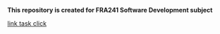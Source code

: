 **This repository is created for FRA241 Software Development subject**

[link task click](https://lookaside.fbsbx.com/file/Warehouse%20Specifications.pdf?token=AWx0VBB4VaFzCho9rIP2zotCbg7XfBPvuxZwxCBCbD_5FQovk9W2dEyb6LATziteZpqH1DQLTmSIHeVZOIUdt8CFUGosm8yznS2IEEK7gzyCp_gDfBLYMVsYbGz36aLeO2wScFBUhf2Zj0vlUu09iacTceFs0H3CjgR9ijk2VcAFnw)

 